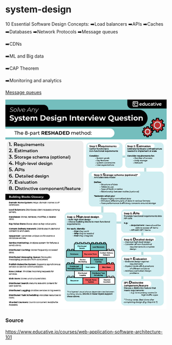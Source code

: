 # system-design

10 Essential Software Design Concepts:
➡️Load balancers
➡️APIs
➡️Caches
➡️Databases
➡️Network Protocols
➡️Message queues

➡️CDNs

➡️ML and Big data

➡️CAP Theorem

➡️Monitoring and analytics
    
    
[Message queues](https://github.com/cdeucher/product-price-tracking)
 
![System Design](system-design.jpg)


### Source
https://www.educative.io/courses/web-application-software-architecture-101
